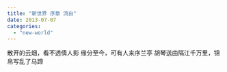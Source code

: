 ```yaml
---
title: "新世界 序章 流白"
date: 2013-07-07
categories: 
  - "new-world"
---
```


散开的云烟，看不透倩人影 缘分至今，可有人来序兰亭 胡琴送曲隔江千万里，锦帛写乱了马蹄
